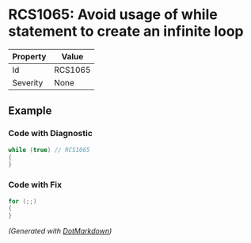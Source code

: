 # RCS1065: Avoid usage of while statement to create an infinite loop

| Property | Value   |
| -------- | ------- |
| Id       | RCS1065 |
| Severity | None    |

## Example

### Code with Diagnostic

```csharp
while (true) // RCS1065
{
}
```

### Code with Fix

```csharp
for (;;)
{
}
```


*\(Generated with [DotMarkdown](http://github.com/JosefPihrt/DotMarkdown)\)*